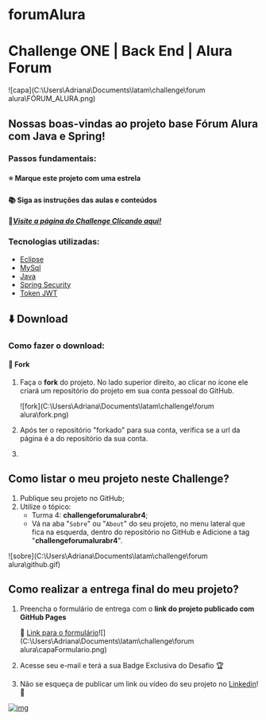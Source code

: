# forumAlura
# Challenge ONE | Back End | Alura Forum 

![capa](C:\Users\Adriana\Documents\latam\challenge\forum alura\FÓRUM_ALURA.png)

## Nossas boas-vindas ao projeto base Fórum Alura com Java e Spring! 



### Passos fundamentais:

#### ⭐ Marque este projeto com uma estrela 

#### 📚 Siga as instruções das aulas e conteúdos 

#### 📃<u>*Visite a página do Challenge [Clicando aqui!](https://www.alura.com.br/challenges/oracle-one-java)*</u> 



### Tecnologias utilizadas:

- [Eclipse](https://www.eclipse.org/)
- [MySql](https://www.mysql.com/)
- [Java](https://www.java.com/pt-BR/)
- [Spring Security](https://start.spring.io/)
- [Token JWT](https://jwt.io/)



## ⬇️ Download

### Como fazer o download:

#### 🔹 Fork

1. Faça o **fork** do projeto. No lado superior direito, ao clicar no ícone ele criará um repositório do projeto em sua conta pessoal do GitHub.

   ![fork](C:\Users\Adriana\Documents\latam\challenge\forum alura\fork.png)

   

2. Após ter o repositório "forkado" para sua conta, verifica se a url da página é a do repositório da sua conta.

3. 


## Como listar o meu projeto neste Challenge?

1. Publique seu projeto no GitHub;
2. Utilize o tópico:
   - Turma 4: **challengeforumalurabr4**;
   - Vá na aba "`Sobre`" ou "`About`" do seu projeto, no menu lateral que fica na esquerda, dentro do repositório no GitHub e Adicione a tag "**challengeforumalurabr4**".

![sobre](C:\Users\Adriana\Documents\latam\challenge\forum alura\github.gif)



## Como realizar a entrega final do meu projeto?

1. Preencha o formulário de entrega com o **link do projeto publicado com GitHub Pages** 

   🔹 [Link para o formulário](https://lp.alura.com.br/alura-latam-lp-entrega-de-challenge-one)![](C:\Users\Adriana\Documents\latam\challenge\forum alura\capaFormulario.png)

2. Acesse seu e-mail e terá a sua Badge Exclusiva do Desafio 🏆

3. Não se esqueça de publicar um link ou vídeo do seu projeto no [Linkedin](https://www.linkedin.com/company/alura-latam/mycompany/)! 🏁

[![img](https://camo.githubusercontent.com/c00f87aeebbec37f3ee0857cc4c20b21fefde8a96caf4744383ebfe44a47fe3f/68747470733a2f2f696d672e736869656c64732e696f2f62616467652f2d4c696e6b6564496e2d2532333030373742353f7374796c653d666f722d7468652d6261646765266c6f676f3d6c696e6b6564696e266c6f676f436f6c6f723d7768697465)](https://www.linkedin.com/company/alura-latam/mycompany/)
